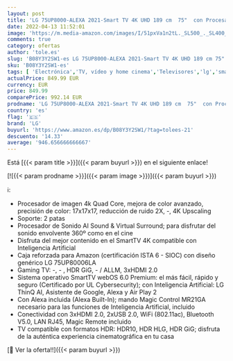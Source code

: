 ```yaml
---
layout: post
title: 'LG 75UP8000-ALEXA 2021-Smart TV 4K UHD 189 cm  75"  con Procesador Quad Core  HDR10 Pro  HLG  Sonido Virtual Surround  HDMI 2.0  USB 2.0  Bluetooth 5.0  WiFi'
date: 2022-04-13 11:52:01
image: 'https://m.media-amazon.com/images/I/51pxVa1n2tL._SL500_._SL400_.jpg'
comments: true
category: ofertas
author: 'tole.es'
slug: 'B08Y3Y2SW1-es LG 75UP8000-ALEXA 2021-Smart TV 4K UHD 189 cm 75" con...'
sku: 'B08Y3Y2SW1-es'
tags: [ 'Electrónica','TV, vídeo y home cinema','Televisores','lg','smart','tv','🇪🇸', ]
actualPrice: 849.99 EUR
currency: EUR
price: 849.99
comparePrice: 992.14 EUR
prodname: 'LG 75UP8000-ALEXA 2021-Smart TV 4K UHD 189 cm  75"  con Procesador Quad Core  HDR10 Pro  HLG  Sonido Virtual Surround  HDMI 2.0  USB 2.0  Bluetooth 5.0  WiFi'
country: 'es'
flag: '🇪🇸'
brand: 'LG'
buyurl: 'https://www.amazon.es/dp/B08Y3Y2SW1/?tag=tolees-21'
descuento: '14.33'
average: '946.656666666667'
---
```


Está [{{< param title >}}]({{< param buyurl >}}) en el siguiente enlace!

[![{{< param prodname >}}]({{< param image >}})]({{< param buyurl >}})

ℹ️:

- Procesador de imagen 4k Quad Core, mejora de color avanzado, precisión de color: 17x17x17, reducción de ruido 2X, -, 4K Upscaling
- Soporte: 2 patas
- Procesador de Sonido AI Sound & Virtual Surround; para disfrutar del sonido envolvente 360º como en el cine
- Disfruta del mejor contenido en el SmartTV 4K compatible con Inteligencia Artificial
- Caja reforzada para Amazon (certificación ISTA 6 - SIOC) con diseño genérico LG 75UP80006LA
- Gaming TV: -, - , HDR GiG, - / ALLM, 3xHDMI 2.0
- Sistema operativo SmartTV webOS 6.0 Premium: el más fácil, rápido y seguro (Certificado por UL Cybersecurity); con Inteligencia Artificial: LG ThinQ AI, Asistente de Google, Alexa y Air Play 2
- Con Alexa incluida (Alexa Built-In); mando Magic Control MR21GA necesario para las funciones de Inteligencia Artificial, incluido
- Conectividad con 3xHDMI 2.0, 2xUSB 2.0, WiFi (802.11ac), Bluetooth V5.0, LAN RJ45, Magic Remote incluido
- TV compatible con formatos HDR: HDR10, HDR HLG, HDR GiG; disfruta de la auténtica experiencia cinematográfica en tu casa

[🛒 Ver la oferta!!]({{< param buyurl >}})
